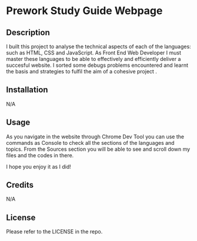 # Prework Study Guide Webpage

## Description

I built this project to analyse the technical aspects of each of the languages: such as HTML, CSS and JavaScript.
As Front End Web Developer I must master these languages to be able to effectively and efficiently deliver a succesful website.
I sorted some debugs problems encountered and learnt the basis and strategies to fulfil the aim of a cohesive project .


## Installation

N/A

## Usage

As you navigate in the website through Chrome Dev Tool you can use the commands as Console to check all the sections of the languages and topics.
From the Sources section you will be able to see and scroll down my files and the codes in there.

I hope you enjoy it as I did!




## Credits

N/A

## License

Please refer to the LICENSE in the repo.



